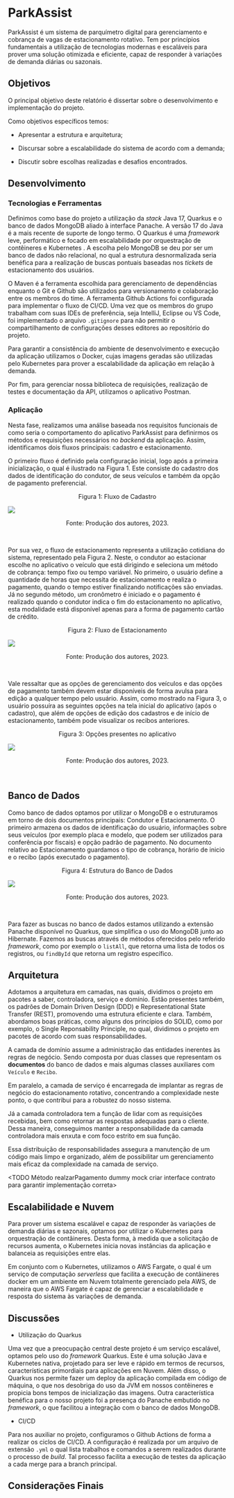 # ParkAssist

ParkAssist é um sistema de parquímetro digital para gerenciamento e cobrança de vagas de estacionamento rotativo. Tem por princípios fundamentais a utilização de tecnologias modernas e escaláveis para prover uma solução otimizada e eficiente, capaz de responder à variações de demanda diárias ou sazonais.

## Objetivos

O principal objetivo deste relatório é dissertar sobre o desenvolvimento e implementação do projeto.

Como objetivos específicos temos:

- Apresentar a estrutura e arquitetura;

- Discursar sobre a escalabilidade do sistema de acordo com a demanda;

- Discutir sobre escolhas realizadas e desafios encontrados.

## Desenvolvimento

### Tecnologias e Ferramentas

Definimos como base do projeto a utilização da *stack* Java 17, Quarkus e o banco de dados MongoDB aliado à interface Panache. A versão 17 do Java é a mais recente de suporte de longo termo. O Quarkus é uma *framework* leve, performático e focado em escalabilidade por orquestração de contêineres e Kubernetes . A escolha pelo MongoDB se deu por ser um banco de dados não relacional, no qual a estrutura desnormalizada seria benéfica para a realização de buscas pontuais baseadas nos *tickets* de estacionamento dos usuários.

O Maven é a ferramenta escolhida para gerenciamento de dependências enquanto o Git e Github são utilizados para versionamento e colaboração entre os membros do time. A ferramenta Github Actions foi configurada para implementar o fluxo de CI/CD. Uma vez que os membros do grupo trabalham com suas IDEs de preferência, seja IntelliJ, Eclipse ou VS Code, foi implementado o arquivo `.gitignore` para não permitir o compartilhamento de configurações desses editores ao repositório do projeto.

Para garantir a consistência do ambiente de desenvolvimento e execução da aplicação utilizamos o Docker, cujas imagens geradas são utilizadas pelo Kubernetes para prover a escalabilidade da aplicação em relação à demanda.

Por fim, para gerenciar nossa biblioteca de requisições, realização de testes e documentação da API, utilizamos o aplicativo Postman.

### Aplicação

Nesta fase, realizamos uma análise baseada nos requisitos funcionais de como seria o comportamento do aplicativo ParkAssist para definirmos os métodos e requisições necessários no *backend* da aplicação. Assim, identificamos dois fluxos principais: cadastro e estacionamento.

O primeiro fluxo é definido pela configuração inicial, logo após a primeira inicialização, o qual é ilustrado na Figura 1. Este consiste do cadastro dos dados de identificação do condutor, de seus veículos e também da opção de pagamento preferencial.

<p align="center">Figura 1: Fluxo de Cadastro</p>

![](imgs/fluxo_cadastro.png)
<p align="center">Fonte: Produção dos autores, 2023.</p>
<br>

Por sua vez, o fluxo de estacionamento representa a utilização cotidiana do sistema, representado pela Figura 2. Neste, o condutor ao estacionar escolhe no aplicativo o veículo que está dirigindo e seleciona um método de cobrança: tempo fixo ou tempo variável. No primeiro, o usuário define a quantidade de horas que necessita de estacionamento e realiza o pagamento, quando o tempo estiver finalizando notificações são enviadas. Já no segundo método, um cronômetro é iniciado e o pagamento é realizado quando o condutor indica o fim do estacionamento no aplicativo, esta modalidade está disponível apenas para a forma de pagamento cartão de crédito.

<p align="center">Figura 2: Fluxo de Estacionamento</p>

![](imgs/fluxo_estacionamento.png)
<p align="center">Fonte: Produção dos autores, 2023.</p>
<br>

Vale ressaltar que as opções de gerenciamento dos veículos e das opções de pagamento também devem estar disponíveis de forma avulsa para edição a qualquer tempo pelo usuário. Assim, como mostrado na Figura 3, o usuário possuíra as seguintes opções na tela inicial do aplicativo (após o cadastro), que além de opções de edição dos cadastros e de início de estacionamento, também pode visualizar os recibos anteriores.

<p align="center">Figura 3: Opções presentes no aplicativo</p>

![](imgs/opcoes.png)
<p align="center">Fonte: Produção dos autores, 2023.</p>
<br>

## Banco de Dados

Como banco de dados optamos por utilizar o MongoDB e o estruturamos em torno de dois documentos principais: Condutor e Estacionamento. O primeiro armazena os dados de identificação do usuário, informações sobre seus veículos (por exemplo placa e modelo, que podem ser utilizados para conferência por fiscais) e opção padrão de pagamento. No documento relativo ao Estacionamento guardamos o tipo de cobrança, horário de inicio e o recibo (após executado o pagamento).

<TODO Falar sobre caracteristicas de performance do banco>

<p align="center">Figura 4: Estrutura do Banco de Dados</p>

![](imgs/diagrama_banco.png)
<p align="center">Fonte: Produção dos autores, 2023.</p>
<br>

Para fazer as buscas no banco de dados estamos utilizando a extensão Panache disponível no Quarkus, que simplifica o uso do MongoDB junto ao Hibernate. Fazemos as buscas através de métodos oferecidos pelo referido *framework*, como por exemplo o `listAll`, que retorna uma lista de todos os registros, ou `findById` que retorna um registro específico.

## Arquitetura

Adotamos a arquitetura em camadas, nas quais, dividimos o projeto em pacotes a saber, controladora, serviço e domínio. Estão presentes também, os padrões de Domain Driven Design (DDD) e Representational State Transfer (REST), promovendo uma estrutura eficiente e clara. Também, abordamos boas práticas, como alguns dos princípios do SOLID, como por exemplo, o Single Reponsability Principle, no qual, dividimos o projeto em pacotes de acordo com suas responsabilidades. 

A camada de domínio assume a administração das entidades inerentes às regras de negócio. Sendo composta por duas classes que representam os **documentos** do banco de dados e mais algumas classes auxiliares com `Veículo` e `Recibo`.

Em paralelo, a camada de serviço é encarregada de implantar as regras de negócio do estacionamento rotativo, concentrando a complexidade neste ponto, o que contribui para a robustez do nosso sistema.

Já a camada controladora tem a função de lidar com as requisições recebidas, bem como retornar as respostas adequadas para o cliente. Dessa maneira, conseguimos manter a responsabilidade da camada controladora mais enxuta e com foco estrito em sua função.

Essa distribuição de responsabilidades assegura a manutenção de um código mais limpo e organizado, além de possibilitar um gerenciamento mais eficaz da complexidade na camada de serviço.

<TODO Método realzarPagamento dummy mock criar interface contrato para garantir implementação correta>

## Escalabilidade e Nuvem

Para prover um sistema escalável e capaz de responder às variações de demanda diárias e sazonais, optamos por utilizar o Kubernetes para orquestração de contâineres. Desta forma, à medida que a solicitação de recursos aumenta, o Kubernetes inicia novas instâncias da aplicação e balanceia as requisições entre elas.

Em conjunto com o Kubernetes, utilizamos o AWS Fargate, o qual é um serviço de computação *serverless* que facilita a execução de contâineres docker em um ambiente em Nuvem totalmente gerenciado pela AWS, de maneira que o AWS Fargate é capaz de gerenciar a escalabilidade e resposta do sistema às variações de demanda.

## Discussões

- Utilização do Quarkus

Uma vez que a preocupação central deste projeto é um serviço escalável, optamos pelo uso do *framework* Quarkus. Este é uma solução Java e Kubernetes nativa, projetado para ser leve e rápido em termos de recursos, características primordiais para aplicações em Nuvem. Além disso, o Quarkus nos permite fazer um deploy da aplicação compilada em código de máquina, o que nos desobriga do uso da JVM em nossos contêineres e propicia bons tempos de inicialização das imagens. Outra característica benéfica para o nosso projeto foi a presença do Panache embutido no *framework*, o que facilitou a integração com o banco de dados MongoDB.

- CI/CD

Para nos auxiliar no projeto, configuramos o Github Actions de forma a realizar os ciclos de CI/CD. A configuração é realizada por um arquivo de extensão `.yml` o qual lista trabalhos e comandos a serem realizados durante o processo de *build*. Tal processo facilita a execução de testes da aplicação a cada merge para a branch principal.

## Considerações Finais

